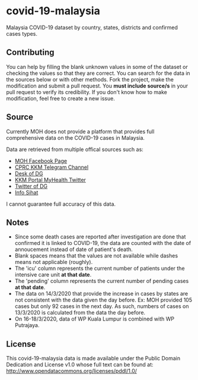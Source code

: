 # covid-19-malaysia
Malaysia COVID-19 dataset by country, states, districts and confirmed cases types.

## Contributing
You can help by filling the blank unknown values in some of the dataset or checking the values so that they are correct. You can search for the data in the sources below or with other methods.
Fork the project, make the modification and submit a pull request. You **must include source/s** in your pull request to verify its credibility. If you don't know how to make modification, feel free to create a new issue.

## Source
Currently MOH does not provide a platform that provides full comprehensive data on the COVID-19 cases in Malaysia.

Data are retrieved from multiple offical sources such as:
* [MOH Facebook Page](https://www.facebook.com/kementeriankesihatanmalaysia/)
* [CPRC KKM Telegram Channel](https://t.me/cprckkm)
* [Desk of DG](https://kpkesihatan.com/)
* [KKM Portal MyHealth Twitter](https://twitter.com/MyHEALTHKKM)
* [Twitter of DG](https://twitter.com/DGHisham)
* [Info Sihat](https://www.infosihat.gov.my/index.php/wabak-novel-coronavirus-atau-2019ncov)

I cannot guarantee full accuracy of this data.

## Notes
* Since some death cases are reported after investigation are done that confirmed it is linked to COVID-19, the data are counted with the date of annoucement instead of date of patient's death.
* Blank spaces means that the values are not available while dashes means not applicable (roughly).
* The 'icu' column represents the current number of patients under the intensive care unit **at that date**.
* The 'pending' column represents the current number of pending cases **at that date**.
* The data on 14/3/2020 that provide the increase in cases by states are not consistent with the data given the day before. Ex: MOH provided 105 cases but only 92 cases in the next day. As such, numbers of cases on 13/3/2020 is calculated from the data the day before.
* On 16-18/3/2020, data of WP Kuala Lumpur is combined with WP Putrajaya.

## License
This covid-19-malaysia data is made available under the Public Domain Dedication and License v1.0 whose full text can be found at: http://www.opendatacommons.org/licenses/pddl/1.0/

